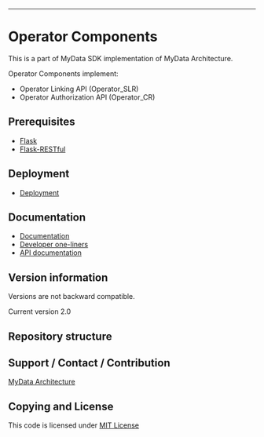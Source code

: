 ---

# Operator Components
This is a part of MyData SDK implementation of MyData Architecture.

Operator Components implement:

- Operator Linking API (Operator_SLR)
- Operator Authorization API (Operator_CR)

## Prerequisites
- [Flask](http://flask.pocoo.org/)
- [Flask-RESTful](http://flask-restful.readthedocs.io)


## Deployment

- [ Deployment](doc/deployment.md)

## Documentation
- [ Documentation ](doc/)
- [ Developer one-liners ](doc/developer_oneliners.md)
- [ API documentation ](doc/api/)

## Version information

Versions are not backward compatible.

Current version 2.0
 

## Repository structure

## Support / Contact / Contribution
[MyData Architecture](https://github.com/mydata-sdk)

## Copying and License
This code is licensed under [MIT License](LICENSE)